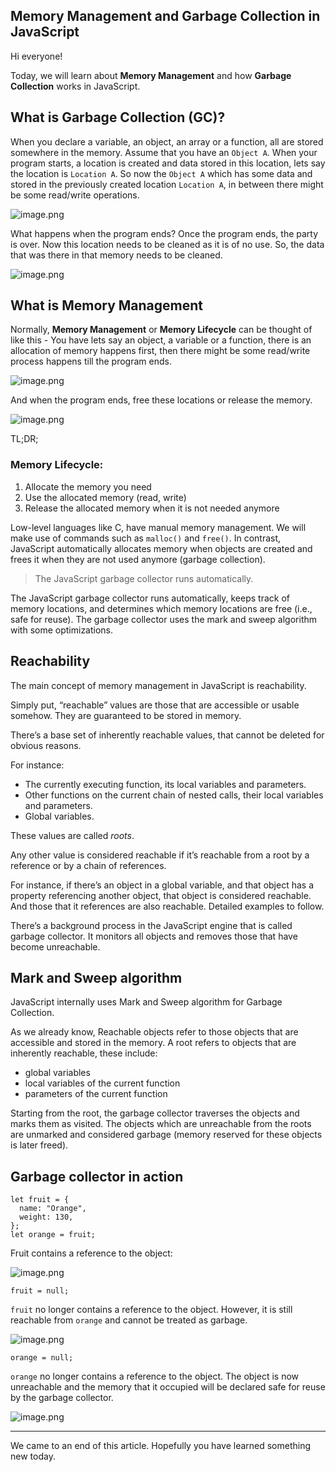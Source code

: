 ## Memory Management and Garbage Collection in JavaScript

Hi everyone!

Today, we will learn about **Memory Management** and how **Garbage Collection** works in JavaScript.

## What is Garbage Collection (GC)?

When you declare a variable, an object, an array or a function, all are stored somewhere in the memory. Assume that you have an `Object A`. When your program starts, a location is created and data stored in this location, lets say the location is `Location A`. So now the `Object A` which has some data and stored in the previously created location `Location A`, in between there might be some read/write operations. 

![image.png](https://cdn.hashnode.com/res/hashnode/image/upload/v1612191540075/Og7rOCj7m.png)

What happens when the program ends? Once the program ends, the party is over. Now this location needs to be cleaned as it is of no use. So, the data that was there in that memory needs to be cleaned.

![image.png](https://cdn.hashnode.com/res/hashnode/image/upload/v1612191697782/DkIu1sQSd.png)

## What is Memory Management

Normally, **Memory Management** or **Memory Lifecycle** can be thought of like this - You have lets say an object, a variable or a function, there is an allocation of memory happens first, then there might be some read/write process happens till the program ends. 


![image.png](https://cdn.hashnode.com/res/hashnode/image/upload/v1612191989419/SeicEwxv_.png)


And when the program ends, free these locations or release the memory. 


![image.png](https://cdn.hashnode.com/res/hashnode/image/upload/v1612192074500/LWE3_svNg.png)


> 
TL;DR; 
### Memory Lifecycle:
1. Allocate the memory you need
2. Use the allocated memory (read, write)
3. Release the allocated memory when it is not needed anymore


Low-level languages like C, have manual memory management. We will make use of commands such as `malloc()` and `free()`. In contrast, JavaScript automatically allocates memory when objects are created and frees it when they are not used anymore (garbage collection). 


> The JavaScript garbage collector runs automatically.


The JavaScript garbage collector runs automatically, keeps track of memory locations, and determines which memory locations are free (i.e., safe for reuse). The garbage collector uses the mark and sweep algorithm with some optimizations.

## Reachability

The main concept of memory management in JavaScript is reachability.

Simply put, “reachable” values are those that are accessible or usable somehow. They are guaranteed to be stored in memory.

There’s a base set of inherently reachable values, that cannot be deleted for obvious reasons.

For instance:

- The currently executing function, its local variables and parameters.
- Other functions on the current chain of nested calls, their local variables and parameters.
- Global variables.

These values are called *roots*.

Any other value is considered reachable if it’s reachable from a root by a reference or by a chain of references.

For instance, if there’s an object in a global variable, and that object has a property referencing another object, that object is considered reachable. And those that it references are also reachable. Detailed examples to follow.

There’s a background process in the JavaScript engine that is called garbage collector. It monitors all objects and removes those that have become unreachable.


## Mark and Sweep algorithm
JavaScript internally uses Mark and Sweep algorithm for Garbage Collection.

As we already know, Reachable objects refer to those objects that are accessible and stored in the memory. A root refers to objects that are inherently reachable, these​ include:

- global variables
- local variables of the current function
- parameters of the current function

Starting from the root, the garbage collector traverses the objects and marks them as visited. The objects which are unreachable from the roots are unmarked and considered garbage (memory reserved for these objects is later freed).

## Garbage collector in action


```
let fruit = {
  name: "Orange",
  weight: 130,
};
let orange = fruit;
``` 
Fruit contains a reference to the object:


![image.png](https://cdn.hashnode.com/res/hashnode/image/upload/v1612192692144/XsKCnWXUr.png)


```
fruit = null;
``` 
`fruit` no longer contains a reference to the object. However, it is still reachable from `orange` and cannot be treated as garbage.


![image.png](https://cdn.hashnode.com/res/hashnode/image/upload/v1612192738563/SIqzCb8GM.png)


```
orange = null;
``` 

`orange` no longer contains a reference to the object. The object is now unreachable and the memory that it occupied will be declared safe for reuse by the garbage collector.


![image.png](https://cdn.hashnode.com/res/hashnode/image/upload/v1612192782168/SjthdgZw-.png)

-----------------------------------------------------------------------------

We came to an end of this article. Hopefully you have learned something new today.